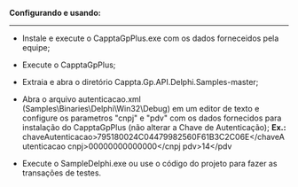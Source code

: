 **Configurando e usando:**

------------------------------------------------------------

- Instale e execute o CapptaGpPlus.exe com os dados forneceidos pela equipe;

- Execute o CapptaGpPlus;

- Extraia e abra o diretório Cappta.Gp.API.Delphi.Samples-master;

- Abra o arquivo autenticacao.xml (Samples\Binaries\Delphi\Win32\Debug) em um editor de texto e configure os parametros "cnpj" e "pdv" com os dados fornecidos para instalação do CapptaGpPlus (não alterar a Chave de Autenticação); 
**Ex.:**
 chaveAutenticacao>795180024C04479982560F61B3C2C06E</chaveAutenticacao
 cnpj>00000000000000</cnpj
 pdv>14</pdv

- Execute o SampleDelphi.exe ou use o código do projeto para fazer as transações de testes.
